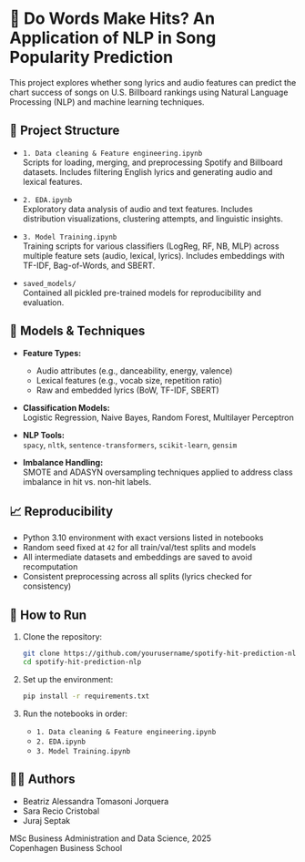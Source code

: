 # 🎵 Do Words Make Hits? An Application of NLP in Song Popularity Prediction

This project explores whether song lyrics and audio features can predict the chart success of songs on U.S. Billboard rankings using Natural Language Processing (NLP) and machine learning techniques.

## 📂 Project Structure

- `1. Data cleaning & Feature engineering.ipynb`  
  Scripts for loading, merging, and preprocessing Spotify and Billboard datasets. Includes filtering English lyrics and generating audio and lexical features.

- `2. EDA.ipynb`  
  Exploratory data analysis of audio and text features. Includes distribution visualizations, clustering attempts, and linguistic insights.

- `3. Model Training.ipynb`  
  Training scripts for various classifiers (LogReg, RF, NB, MLP) across multiple feature sets (audio, lexical, lyrics). Includes embeddings with TF-IDF, Bag-of-Words, and SBERT.

- `saved_models/`  
  Contained all pickled pre-trained models for reproducibility and evaluation.

## 🧪 Models & Techniques

- **Feature Types:**  
  - Audio attributes (e.g., danceability, energy, valence)  
  - Lexical features (e.g., vocab size, repetition ratio)  
  - Raw and embedded lyrics (BoW, TF-IDF, SBERT)

- **Classification Models:**  
  Logistic Regression, Naive Bayes, Random Forest, Multilayer Perceptron

- **NLP Tools:**  
  `spacy`, `nltk`, `sentence-transformers`, `scikit-learn`, `gensim`

- **Imbalance Handling:**  
  SMOTE and ADASYN oversampling techniques applied to address class imbalance in hit vs. non-hit labels.

## 📈 Reproducibility

- Python 3.10 environment with exact versions listed in notebooks  
- Random seed fixed at `42` for all train/val/test splits and models  
- All intermediate datasets and embeddings are saved to avoid recomputation  
- Consistent preprocessing across all splits (lyrics checked for consistency)

## 🚀 How to Run

1. Clone the repository:
   ```bash
   git clone https://github.com/yourusername/spotify-hit-prediction-nlp.git
   cd spotify-hit-prediction-nlp
   ```

2. Set up the environment:
   ```bash
   pip install -r requirements.txt
   ```

3. Run the notebooks in order:
   - `1. Data cleaning & Feature engineering.ipynb`
   - `2. EDA.ipynb`
   - `3. Model Training.ipynb`

## 🧑‍💻 Authors

- Beatriz Alessandra Tomasoni Jorquera  
- Sara Recio Cristobal  
- Juraj Septak

MSc Business Administration and Data Science, 2025  
Copenhagen Business School
